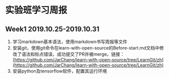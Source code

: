 # 实验班学习周报 #
## Week1 2019.10.25-2019.10.31 ##
1. 学习markdown基本语法，使用markdown书写周报等文件
2. 安装git，使用git命令在learn-with-open-source的Before-start.md文档中修改了语法和标点错误，成功提交了PR并被merge。链接：[https://github.com/JarChang/learn-with-open-source/tree/LearnGit/zh](https://github.com/JarChang/learn-with-open-source/tree/LearnGit/zh)
3. 安装python及tensorflow软件，配置其运行环境